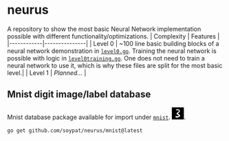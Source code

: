 # neurus
A repository to show the most basic Neural Network implementation possible with
different functionality/optimizations.
| Complexity | Features      |
|------------|---------------|
|   Level 0  | ~100 line basic building blocks of a neural network demonstration in [`level0.go`](level0.go). Training the neural network is possible with logic in [`level0training.go`](level0training.go). One does not need to train a neural network to use it, which is why these files are split for the most basic level.|
|  Level 1  | *Planned...* |



## Mnist digit image/label database
Mnist database package available for import under [`mnist`](mnist).
![mnist](mnist/3.png).

```shell
go get github.com/soypat/neurus/mnist@latest
```